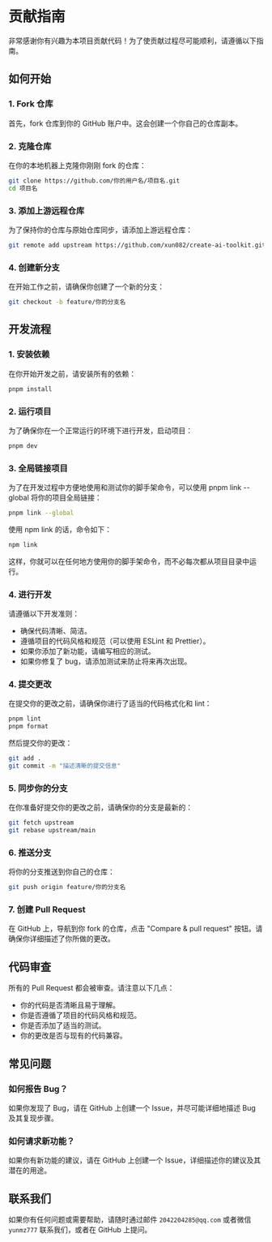 # 贡献指南

非常感谢你有兴趣为本项目贡献代码！为了使贡献过程尽可能顺利，请遵循以下指南。

## 如何开始

### 1. Fork 仓库

首先，fork 仓库到你的 GitHub 账户中。这会创建一个你自己的仓库副本。

### 2. 克隆仓库

在你的本地机器上克隆你刚刚 fork 的仓库：

```bash
git clone https://github.com/你的用户名/项目名.git
cd 项目名
```

### 3. 添加上游远程仓库

为了保持你的仓库与原始仓库同步，请添加上游远程仓库：

```bash
git remote add upstream https://github.com/xun082/create-ai-toolkit.git
```

### 4. 创建新分支

在开始工作之前，请确保你创建了一个新的分支：

```bash
git checkout -b feature/你的分支名
```

## 开发流程

### 1. 安装依赖

在你开始开发之前，请安装所有的依赖：

```bash
pnpm install
```

### 2. 运行项目

为了确保你在一个正常运行的环境下进行开发，启动项目：

```bash
pnpm dev
```

### 3. 全局链接项目

为了在开发过程中方便地使用和测试你的脚手架命令，可以使用 pnpm link --global 将你的项目全局链接：

```bash
pnpm link --global
```

使用 npm link 的话，命令如下：

```bash
npm link
```

这样，你就可以在任何地方使用你的脚手架命令，而不必每次都从项目目录中运行。

### 4. 进行开发

请遵循以下开发准则：

- 确保代码清晰、简洁。
- 遵循项目的代码风格和规范（可以使用 ESLint 和 Prettier）。
- 如果你添加了新功能，请编写相应的测试。
- 如果你修复了 bug，请添加测试来防止将来再次出现。

### 4. 提交更改

在提交你的更改之前，请确保你进行了适当的代码格式化和 lint：

```bash
pnpm lint
pnpm format
```

然后提交你的更改：

```bash
git add .
git commit -m "描述清晰的提交信息"
```

### 5. 同步你的分支

在你准备好提交你的更改之前，请确保你的分支是最新的：

```bash
git fetch upstream
git rebase upstream/main
```

### 6. 推送分支

将你的分支推送到你自己的仓库：

```bash
git push origin feature/你的分支名
```

### 7. 创建 Pull Request

在 GitHub 上，导航到你 fork 的仓库，点击 "Compare & pull request" 按钮。请确保你详细描述了你所做的更改。

## 代码审查

所有的 Pull Request 都会被审查。请注意以下几点：

- 你的代码是否清晰且易于理解。
- 你是否遵循了项目的代码风格和规范。
- 你是否添加了适当的测试。
- 你的更改是否与现有的代码兼容。

## 常见问题

### 如何报告 Bug？

如果你发现了 Bug，请在 GitHub 上创建一个 Issue，并尽可能详细地描述 Bug 及其复现步骤。

### 如何请求新功能？

如果你有新功能的建议，请在 GitHub 上创建一个 Issue，详细描述你的建议及其潜在的用途。

## 联系我们

如果你有任何问题或需要帮助，请随时通过邮件 `2042204285@qq.com` 或者微信 `yunmz777` 联系我们，或者在 GitHub 上提问。
